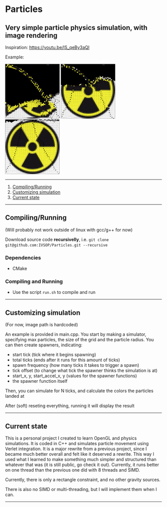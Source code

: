 # Particles

## Very simple particle physics simulation, with image rendering

Inspiration: https://youtu.be/lS_qeBy3aQI

Example:

<p float="left">
  <img src="res/Screenshot1.png" width="175" />
  <img src="res/Screenshot2.png" width="175" /> 
  <img src="res/Screenshot3.png" width="175" />
</p>

*******
 1. [Compiling/Running](#Compiling/Running)
 2. [Customizing simulation](#Customizing_simulation)
 3. [Current state](#Current_state)
*******

<!-- ## Installing

<div id="Installing"/>

Currently make install has not been implemented

******* -->

<div id="Compiling/Running"/>

## Compiling/Running

(Will probably not work outside of linux with gcc/g++ for now)

Download source code **recursivelly**, i.e. `git clone git@github.com:IVSOP/Particles.git --recursive`

   ### Dependencies
   * CMake

   ### Compiling and Running
   * Use the script `run.sh` to compile and run

*******

<div id="Customizing_simulation"/>

## Customizing simulation

(For now, image path is hardcoded)

An example is provided in main.cpp.
You start by making a simulator, specifying max particles, the size of the grid and the particle radius.
You can then create spawners, indicating:
* start tick (tick where it begins spawning)
* total ticks (ends after it runs for this amount of ticks)
* spawn frequency (how many ticks it takes to trigger a spawn)
* tick offset (to change what tick the spawner thinks the simulation is at)
* start_x, y, start_accel_x, y (values for the spawner functions)
* the spawner function itself

Then, you can simulate for N ticks, and calculate the colors the particles landed at

After (soft) reseting everything, running it will display the result
*******

<div id="Current_state"/>

## Current state

This is a personal project I created to learn OpenGL and physics simulations. It is coded in C++ and simulates particle movement using Verlet integration. It is a major rewrite from a previous project, since I became much better overall and felt like it
deserved a rewrite. This way I used what I learned to make something much simpler and structured than whatever that was (it is still public, go check it out).
Currently, it runs better on one thread than the previous one did with 8 threads and SIMD.

Currently, there is only a rectangle constraint, and no other gravity sources.

There is also no SIMD or multi-threading, but I will implement them when I can.

*******

